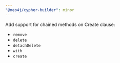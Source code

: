 ```yaml
---
"@neo4j/cypher-builder": minor
---
```


Add support for chained methods on Create clause:

-   `remove`
-   `delete`
-   `detachDelete`
-   `with`
-   `create`
